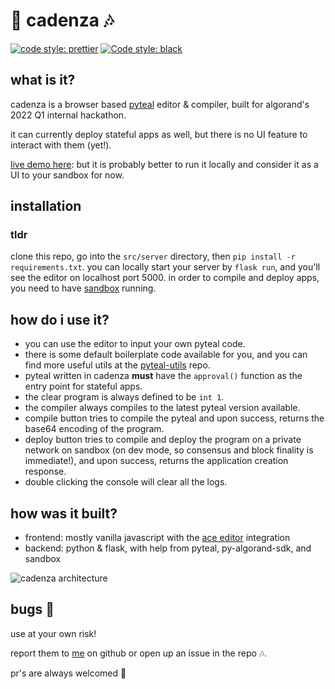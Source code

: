 # 🎼 cadenza 🎶

[![code style: prettier](https://img.shields.io/badge/code_style-prettier-ff69b4.svg?style=flat-square)](https://github.com/prettier/prettier)
[![Code style: black](https://img.shields.io/badge/code%20style-black-000000.svg)](https://github.com/psf/black)

## what is it?

cadenza is a browser based [pyteal](https://github.com/algorand/pyteal) editor & compiler, built for algorand's 2022 Q1 internal hackathon. 

it can currently deploy stateful apps as well, but there is no UI feature to interact with them (yet!).

[live demo here](http://35.222.183.190:5000/): but it is probably better to run it locally and consider it as a UI to your sandbox for now.

## installation

### tldr

clone this repo, go into the `src/server` directory, then `pip install -r requirements.txt`. you can locally start your server by `flask run`, and you'll see the editor on localhost port 5000. in order to compile and deploy apps, you need to have [sandbox](https://github.com/algorand/sandbox) running. 

## how do i use it?
* you can use the editor to input your own pyteal code.
* there is some default boilerplate code available for you, and you can find more useful utils at the [pyteal-utils](https://github.com/algorand/pyteal-utils) repo. 
* pyteal written in cadenza **must** have the `approval()` function as the entry point for stateful apps.
* the clear program is always defined to be `int 1`.
* the compiler always compiles to the latest pyteal version available.
* compile button tries to compile the pyteal and upon success, returns the base64 encoding of the program.
* deploy button tries to compile and deploy the program on a private network on sandbox (on dev mode, so consensus and block finality is immediate!), and upon success, returns the application creation response.
* double clicking the console will clear all the logs.

## how was it built?
* frontend: mostly vanilla javascript with the [ace editor](https://ace.c9.io/) integration
* backend: python & flask, with help from pyteal, py-algorand-sdk, and sandbox

![cadenza architecture](https://user-images.githubusercontent.com/86622919/162258699-9708ea60-6c79-44f0-ae16-fdbab13881bb.png)

## bugs 🐞
use at your own risk! 

report them to [me](https://github.com/algochoi) on github or open up an issue in the repo 🎶. 

pr's are always welcomed 🎼
